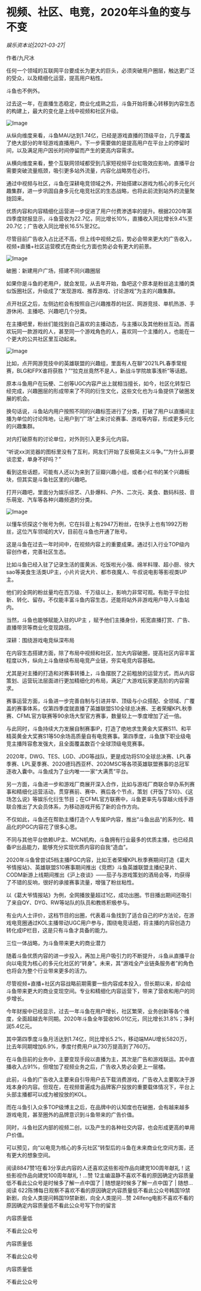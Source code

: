 # 视频、社区、电竞，2020年斗鱼的变与不变

*娱乐资本论|2021-03-27|*

作者/九尺冰

任何一个领域的互联网平台要成长为更大的巨头，必须突破用户圈层，触达更广泛的受众，以及精细化运营，提高用户粘性。

斗鱼也不例外。

过去这一年，在直播生态稳定，商业化成熟之后，斗鱼开始将重心转移到内容生态的构建上，最大的变化是上线中视频和社区升级。

![Image](https://mmbiz.qpic.cn/mmbiz_jpg/jNZszpkibXxicLDvvvpTo1icKRe4ib977gxXT8VEVocLqH3MyhnuK4Kkgpu2AuicKvLy1lazWMxDmB5CSLBVGxPvwSw/640?wx_fmt=jpeg&tp=webp&wxfrom=5&wx_lazy=1&wx_co=1)

从纵向维度来看，斗鱼MAU达到1.74亿，已经是游戏直播的顶级平台，几乎覆盖了绝大部分的年轻游戏直播用户。下一步需要做的是提高用户在平台上的停留时间，以及满足用户因长时间停留而产生的更高内容需求。

从横向维度来看，整个互联网领域都受到几家短视频平台虹吸效应影响，直播平台需要突破流量瓶颈，吸引更多站外流量，内容化战略势在必行。

通过中视频与社区，斗鱼在深耕电竞领域之外，开始搭建以游戏为核心的多元化兴趣集群，进一步巩固自身多元化电竞社区的生态战略，也将此前流到站外的流量聚拢回来。

优质内容和内容精细化运营进一步促进了用户付费渗透率的提升。根据2020年第四季度财报显示，斗鱼营收为22.7亿，同比增长10%，直播收入同比增长9.4%至20.7亿；广告收入同比增长16.5%至2亿。

尽管目前广告收入占比还不高，但上线中视频之后，势必会带来更大的广告收入，视频+直播+社区运营模式在商业化方面也势必会有更大的前景。

![Image](https://mmbiz.qpic.cn/mmbiz_png/jNZszpkibXx9yFHyPrIK0lXIIGT5Cn9ZiagBvDoRK6tls8ZulbyCribBgs6wPW5jQcTBfsicaR6ianaPlhy4icHiboMzA/640?wx_fmt=png&tp=webp&wxfrom=5&wx_lazy=1&wx_co=1)

破圈：新建用户广场，搭建不同兴趣圈层

如果你是斗鱼的老用户，就会发现，从去年开始，鱼吧这个原本是粉丝追主播的类似饭圈社区，升级成了“发现游戏、推荐游戏、讨论游戏”为主的兴趣集群。

点开社区之后，左侧边栏会有按照自己兴趣推荐的社区、网游竞技、单机热游、手游休闲、主播吧、兴趣吧几个分类。

在主播吧里，粉丝们能找到自己喜欢的主播动态，与主播以及其他粉丝互动。而喜欢玩同一款游戏的人，甚至同一个游戏角色的人，喜欢同一个主播的人，也能在一个更大的公共社区里互动起来。

![Image](https://mmbiz.qpic.cn/mmbiz_jpg/jNZszpkibXxicLDvvvpTo1icKRe4ib977gxXhQ7FaHXwzo5TPBn5Hw4ibN4q7fUGFR8cd5qJ2xMGqGxic5pttGyqJANA/640?wx_fmt=jpeg&tp=webp&wxfrom=5&wx_lazy=1&wx_co=1)

比如，点开网游竞技中的英雄联盟的兴趣组，里面有人在聊“2021LPL春季常规赛，BLG和FPX谁将获胜？”“拉克丝竟然不是人，新战斗学院故事浅析”等话题。

原本斗鱼用户在玩梗、二创等UGC内容产出上就相当擅长，如今，社区化转型已经完成，兴趣圈层的形成带来了不同的衍生文化，这些文化也为斗鱼提供了破圈发展的机会。

换句话说，斗鱼站内用户按照不同的兴趣标签进行了分类，打破了用户以直播间主播为单位的讨论阵地，让用户到“广场”上来讨论赛事、游戏等内容，形成更多元化的兴趣集群。

对内打破原有的讨论单位，对外则引入更多元化内容。

“听说xx浏览器的图标里没有了互利，网友们开始了反极简主义斗争。”“为什么非要谈恋爱，单身不好吗？”

看到这些话题，可能有人还以为来到了豆瓣兴趣小组，或者小红书的某个兴趣板块，但其实是斗鱼社区里的兴趣吧。

打开兴趣吧，里面分为娱乐综艺、八卦爆料、户外、二次元、美食、数码科技、音乐萌宠、汽车等各种兴趣频道的分类。

![Image](https://mmbiz.qpic.cn/mmbiz_png/jNZszpkibXxicLDvvvpTo1icKRe4ib977gxXvtibptceq94uD7ubvWZHIyrPYPZ4rLiceHfOQUCaVgjGnCJCKnNWPkbw/640?wx_fmt=png&tp=webp&wxfrom=5&wx_lazy=1&wx_co=1)

以懂车侦探这个账号为例，它在抖音上有2947万粉丝，在快手上也有1992万粉丝，这位汽车领域的大V，目前在斗鱼也开通了账号。

这是斗鱼在过去一年时间中，在视频内容上的重要成果。通过引入行业TOP级内容创作者，完善社区生态。

比如斗鱼已经入驻了记录生活的蛋黄派、吃饭啦光小强、绵羊料理、超小厨、徐大sao等美食生活类UP主，小片片说大片、都市夜魔人、牛叔说电影等影视类UP主。

他们的全网的粉丝量均在百万级、千万级以上，影响力非常可观。有助于平台拉新、转化、留存。不仅能丰富斗鱼内容生态，还能将站外非游戏用户导入斗鱼站内。

当然，斗鱼也能够赋能入驻的UP主 ，赋予他们主播身份，拓宽直播打赏、广告、直播带货等商业化变现路径。

深耕：围绕游戏电竞纵深布局

在内容生态搭建方面，除了布局中视频和社区，加大内容破圈，提高社区内容丰富程度以外，纵向上斗鱼继续布局电竞产业链，夯实电竞内容基础。

尤其是对主播的打造和对赛事转播上，斗鱼摆脱了之前粗放的运营方式，而从内容策划、运营玩法层面进行更加精细化的布局，满足广大游戏玩家更高阶的内容需求。

赛事运营方面，斗鱼进一步完善自制与引进并举、顶级与小众搭配、全领域、广覆盖的赛事体系，仅第四季度就直播了英雄联盟S10全球总决赛、王者荣耀KPL秋季赛、CFML官方联赛等90余场大型官方赛事，数量较上一季度增加了近一倍。

与此同时，斗鱼持续大力发展自制赛事IP，打造了绝地求生黄金大奖赛S11、和平精英黄金大奖赛S1等50余场高质量自有电竞赛事。第四季度，斗鱼旗下职业级电竞主播阵容愈发强大，且全面覆盖数百个全球顶级电竞赛事。

2020年，DWG、TES、LGD、JDG等战队，更是成功将S10全球总决赛、LPL春季赛、LPL夏季赛、2020德玛西亚杯、2020MSC等各项英雄联盟赛事的总冠军逐收入囊中。斗鱼成为了业内唯一一家“大满贯”平台。

另一方面，斗鱼进一步和游戏厂商展开深入合作，比如与游戏厂商联合举办系列赛事和精细化运营活动，贯穿赛前、赛中、赛后各个节点，策划《开饭了S10》、《这场怎么说》等娱乐化衍生节目；在CFML官方联赛中，斗鱼更率先与穿越火线手游联合推出了大会员体系，为移动游戏开拓了新的合作方向。

不仅如此，斗鱼还在帮助主播打造个人专属IP内容，推出“斗鱼出品”的系列化、精品化的PGC内容花了很多心思。

不同与其他平台依赖UP主、MCN机构，斗鱼拥有行业最多的优质主播，也已经具备IP出品能力，能够充分实现优质内容的自我“造血”。

2020年斗鱼曾尝试5档主播PGC内容，比如王者荣耀KPL秋季赛期间打造《葛大爷情报站》、英雄联盟S10赛事期间推出《竞燃》斗鱼英雄联盟主播纪录片、CODM新游上线期间推出《沪上夜谈》——茄子与游戏策划的酒局会等，均获得了不错的反响，很好的承接赛事流量，增强了粉丝粘性。

以《葛大爷情报站》为例，全网播放量超过1亿，成功出圈。节目播出期间还吸引了来自QY、DYG、RW等站队的队员和教练积极参与。

有业内人士评价，这档节目的出圈，代表着斗鱼找到了适合自己的IP方法论，在游戏电竞圈通过KOL主播带动UGC用户参与，围绕电竞话题，将主播的内容创造力转化成IP栏目，这是只有斗鱼才具备的能力。

三位一体战略，为斗鱼带来更大的商业潜力

随着斗鱼优质内容的进一步投入，再加上用户吸引力的不断提升，斗鱼从直播平台向以电竞为核心的多元化社区的“转身”。未来，其“游戏全产业链条服务者”的角色也将会为整个行业带来更多的活力。

尽管视频+直播+社区内容战略前期需要一些内容成本投入，但长期以来，却会给斗鱼带来更大的商业变现空间。专业和精细化内容运营下，带来了营收和用户的同步增长。

今年财报中已经显示，过去一年斗鱼在用户增长，社区繁荣，业务创新等各个维度，全面超越去年同期。2020年斗鱼全年营收96.01亿元，同比增长31.8%；净利润5.4亿元。

其中第四季度斗鱼月活达到1.74亿，同比增长5.2%，移动端MAU增长5820万，比去年同期增加6.9%，季度付费用户从730万提高到了760万。

在斗鱼目前的业务中，主要变现手段以直播为主，其次是广告和游戏联运。其中直播收入占91%，但增加了视频业务之后，广告收入势必会更上一层楼。

此前，斗鱼的广告收入主要来自引导用户去下载消费游戏，广告收入主要取决于游戏本身的内容。但现在，在视频普遍成为品牌客户投放的重要载体情况下，平台上头部主播都可以成为被投放的KOL。

而在斗鱼引入众多TOP级博主之后，在品牌中的认知度也在破圈，会有越来越多游戏电竞，甚至圈外的品牌意识到斗鱼带来的广告价值。

同时，斗鱼社区内部的视频二创，以及产生的各种社交内容，也会形成更高的单用户价值。

可以预见，向“以电竞为核心的多元社区”转型后的斗鱼在未来商业化空间方面，还有更大的想象空间。

阅读8847赞1在看3分享此内容的人还喜欢这些影视作品向建党100周年献礼！这些影视作品向建党100周年献礼！...赞 12主编温静不喜欢不看的原因确定内容质量低不看此公众号是时候多了解一点中国了 | 随想是时候多了解一点中国了 | 随想...阅读 622陈博每日观察不喜欢不看的原因确定内容质量低不看此公众号韩国19禁新剧，向全人类提问韩国19禁新剧，向全人类提问...赞 24Ifeng电影不喜欢不看的原因确定内容质量低不看此公众号写下你的留言

内容质量低

不看此公众号

内容质量低

不看此公众号

内容质量低

不看此公众号

